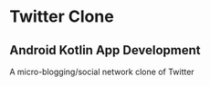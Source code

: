 # Twitter Clone
## Android Kotlin App Development  
A micro-blogging/social network clone of Twitter
